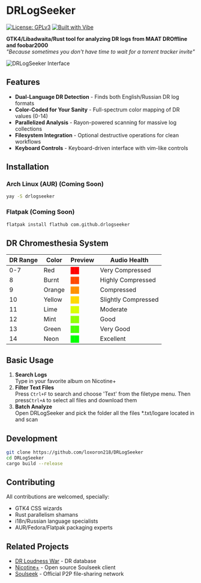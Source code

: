 # DRLogSeeker

[![License: GPLv3](https://img.shields.io/badge/License-GPLv3-blue.svg)](https://www.gnu.org/licenses/gpl-3.0)
[![Built with Vibe](https://img.shields.io/badge/Built%20With-▚Cursor%20AI%20Vibe-7B42F6.svg)](https://cursor.so)

**GTK4/Libadwaita/Rust tool for analyzing DR logs from MAAT DROffline and foobar2000**  
*"Because sometimes you don't have time to wait for a torrent tracker invite"*

![DRLogSeeker Interface](https://github.com/user-attachments/assets/70de874c-69e1-494d-9c25-2191323f1053)

## Features
- **Dual-Language DR Detection** - Finds both English/Russian DR log formats
- **Color-Coded for Your Sanity** - Full-spectrum color mapping of DR values (0-14)
- **Parallelized Analysis** - Rayon-powered scanning for massive log collections
- **Filesystem Integration** - Optional destructive operations for clean workflows
- **Keyboard Controls** - Keyboard-driven interface with vim-like controls

## Installation

### Arch Linux (AUR) (Coming Soon)
```bash
yay -S drlogseeker
```

### Flatpak (Coming Soon)
```bash
flatpak install flathub com.github.drlogseeker
```

## DR Chromesthesia System

| DR Range | Color       | Preview   | Audio Health         |
|----------|-------------|-----------|----------------------|
| 0-7      | Red      | <span style="color: #FF0000">██</span> | Very Compressed      |
| 8        | Burnt    | <span style="color: #FF4800">██</span> | Highly Compressed    |
| 9        | Orange   | <span style="color: #FF9100">██</span> | Compressed           |
| 10       | Yellow   | <span style="color: #FFD900">██</span> | Slightly Compressed  |
| 11       | Lime     | <span style="color: #D9FF00">██</span> | Moderate             |
| 12       | Mint     | <span style="color: #90FF00">██</span> | Good                 |
| 13       | Green    | <span style="color: #48FF00">██</span> | Very Good            |
| 14       | Neon     | <span style="color: #0F0">██</span>    | Excellent            |

## Basic Usage
1. **Search Logs**  
   Type in your favorite album on Nicotine+
2. **Filter Text Files**  
   Press `Ctrl+F` to search and choose 'Text' from the filetype menu. Then press`Ctrl+A` to select all files and download them
3. **Batch Analyze**  
   Open DRLogSeeker and pick the folder all the files *.txt/logare located in and scan

## Development

```bash
git clone https://github.com/loxoron218/DRLogSeeker
cd DRLogSeeker
cargo build --release
```

## Contributing
All contributions are welcomed, specially:
- GTK4 CSS wizards
- Rust parallelism shamans
- i18n/Russian language specialists
- AUR/Fedora/Flatpak packaging experts

## Related Projects
- [DR Loudness War](https://dr.loudness-war.info/) - DR database
- [Nicotine+](https://nicotine-plus.org/) - Open source Soulseek client
- [Soulseek](https://www.slsknet.org/) - Official P2P file-sharing network
